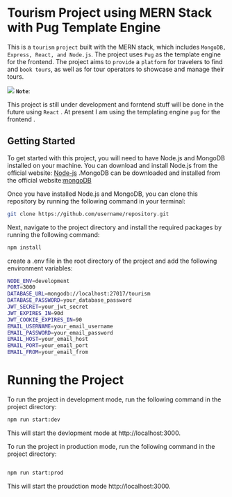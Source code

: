 # Tourism Project using MERN Stack with Pug Template Engine

This is a `tourism` `project` built with the MERN stack, which includes `MongoDB, Express, React, and Node.js`. The project uses `Pug` as the template engine for the frontend. The project aims to `provide` a `platform` for travelers to find and `book tours`, as well as for tour operators to showcase and manage their tours.


![](https://img.freepik.com/free-vector/desktop-smartphone-app-development_23-2148683810.jpg?size=626&ext=jpg)
**`Note`**:

This project is still under development and forntend stuff will be done in the future using `React` . At present I am using the templating engine `pug` for the frontend .

## Getting Started

To get started with this project, you will need to have Node.js and MongoDB installed on your machine. You can download and install Node.js from the official website: [Node-js](https://nodejs.org.) .MongoDB can be downloaded and installed from the official website:[mongoDB](https://www.mongodb.com/try/download/community.)

Once you have installed Node.js and MongoDB, you can clone this repository by running the following command in your terminal:

```bash
git clone https://github.com/username/repository.git
```

Next, navigate to the project directory and install the required packages by running the following command:

```bash
npm install
```

create a .env file in the root directory of the project and add the following environment variables:

```bash
NODE_ENV=development
PORT=3000
DATABASE_URL=mongodb://localhost:27017/tourism
DATABASE_PASSWORD=your_database_password
JWT_SECRET=your_jwt_secret
JWT_EXPIRES_IN=90d
JWT_COOKIE_EXPIRES_IN=90
EMAIL_USERNAME=your_email_username
EMAIL_PASSWORD=your_email_password
EMAIL_HOST=your_email_host
EMAIL_PORT=your_email_port
EMAIL_FROM=your_email_from
```

# Running the Project

To run the project in development mode, run the following command in the project directory:

```bash
npm run start:dev
```

This will start the devlopment mode at http://localhost:3000.

To run the project in production mode, run the following command in the project directory:

```bash

npm run start:prod
```

This will start the proudction mode http://localhost:3000.
